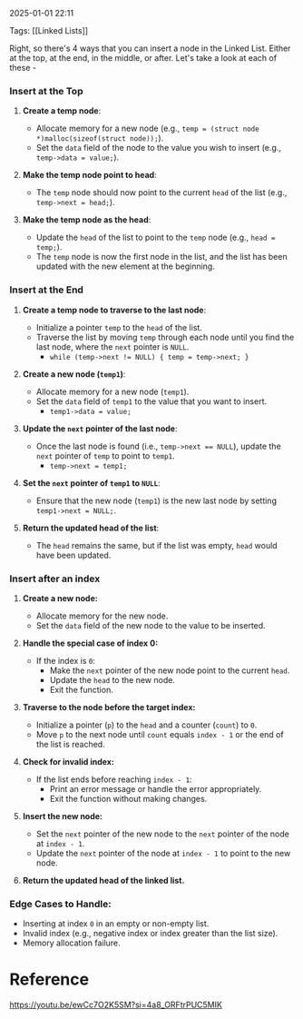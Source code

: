 2025-01-01 22:11

Tags: [[Linked Lists]]

Right, so there's 4 ways that you can insert a node in the Linked List. Either at the top, at the end, in the middle, or after. Let's take a look at each of these - 
### Insert at the Top
1. **Create a temp node**:
   - Allocate memory for a new node (e.g., `temp = (struct node *)malloc(sizeof(struct node));`).
   - Set the `data` field of the node to the value you wish to insert (e.g., `temp->data = value;`).

2. **Make the temp node point to head**:
   - The `temp` node should now point to the current `head` of the list (e.g., `temp->next = head;`).

3. **Make the temp node as the head**:
   - Update the `head` of the list to point to the `temp` node (e.g., `head = temp;`).
   - The `temp` node is now the first node in the list, and the list has been updated with the new element at the beginning.

### Insert at the End
1. **Create a temp node to traverse to the last node**:
   - Initialize a pointer `temp` to the `head` of the list.
   - Traverse the list by moving `temp` through each node until you find the last node, where the `next` pointer is `NULL`.
     - `while (temp->next != NULL) { temp = temp->next; }`

2. **Create a new node (`temp1`)**:
   - Allocate memory for a new node (`temp1`).
   - Set the `data` field of `temp1` to the value that you want to insert.
     - `temp1->data = value;`

3. **Update the `next` pointer of the last node**:
   - Once the last node is found (i.e., `temp->next == NULL`), update the `next` pointer of `temp` to point to `temp1`.
     - `temp->next = temp1;`

4. **Set the `next` pointer of `temp1` to `NULL`**:
   - Ensure that the new node (`temp1`) is the new last node by setting `temp1->next = NULL;`.

5. **Return the updated head of the list**:
   - The `head` remains the same, but if the list was empty, `head` would have been updated.
### Insert after an index

1. **Create a new node:**
   - Allocate memory for the new node.
   - Set the `data` field of the new node to the value to be inserted.

2. **Handle the special case of index 0:**
   - If the index is `0`:
     - Make the `next` pointer of the new node point to the current `head`.
     - Update the `head` to the new node.
     - Exit the function.

3. **Traverse to the node before the target index:**
   - Initialize a pointer (`p`) to the `head` and a counter (`count`) to `0`.
   - Move `p` to the next node until `count` equals `index - 1` or the end of the list is reached.

4. **Check for invalid index:**
   - If the list ends before reaching `index - 1`:
     - Print an error message or handle the error appropriately.
     - Exit the function without making changes.

5. **Insert the new node:**
   - Set the `next` pointer of the new node to the `next` pointer of the node at `index - 1`.
   - Update the `next` pointer of the node at `index - 1` to point to the new node.

6. **Return the updated head of the linked list.**

### Edge Cases to Handle:
- Inserting at index `0` in an empty or non-empty list.
- Invalid index (e.g., negative index or index greater than the list size).
- Memory allocation failure.

# Reference

https://youtu.be/ewCc7O2K5SM?si=4a8_ORFtrPUC5MIK